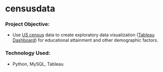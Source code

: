 # censusdata
### Project Objective:
* Use [US census](https://www.census.gov/data.html) data to create exploratory data visualization ([Tableau Dashboard](https://public.tableau.com/views/CensusData_17322522484070/TheStory?:language=en-US&:sid=&:redirect=auth&:display_count=n&:origin=viz_share_link)) for educational attainment and other demographic factors.

### Technology Used:
* Python, MySQL, Tableau
